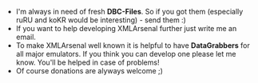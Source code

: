   * I'm always in need of fresh **DBC-Files**. So if you got them (especially ruRU and koKR would be interesting) - send them :)
  * If you want to help developing XMLArsenal further just write me an email.
  * To make XMLArsenal well known it is helpful to have **DataGrabbers** for all major emulators. If you think you can develop one please let me know. You'll be helped in case of problems!
  * Of course donations are alyways welcome ;)